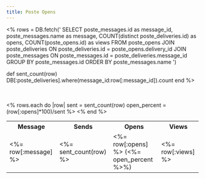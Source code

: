 ```yaml
---
title: Poste Opens
---
```


<%
  rows = DB.fetch('
SELECT
  poste_messages.id as message_id,
  poste_messages.name as message,
  COUNT(distinct poste_deliveries.id) as opens,
  COUNT(poste_opens.id) as views
FROM poste_opens
JOIN poste_deliveries ON poste_deliveries.id = poste_opens.delivery_id
JOIN poste_messages ON poste_messages.id = poste_deliveries.message_id
GROUP BY poste_messages.id
ORDER BY poste_messages.name
')

 def sent_count(row)
   DB[:poste_deliveries].where(message_id:row[:message_id]).count
 end
%>

<br/>
<br/>

<table>
  <tr>
    <th>Message</th>
    <th>Sends</th>
    <th>Opens</th>
    <th>Views</th>
  </tr>
  <% rows.each do |row|
       sent = sent_count(row)
       open_percent = (row[:opens]*100)/sent %>
    <tr>
      <td><%= row[:message] %></td>
      <td><%= sent_count(row) %></td>
      <td><%= row[:opens] %> (<%= open_percent %>%)</td>
      <td><%= row[:views] %></td>
    </tr>
  <% end %>
</table>
